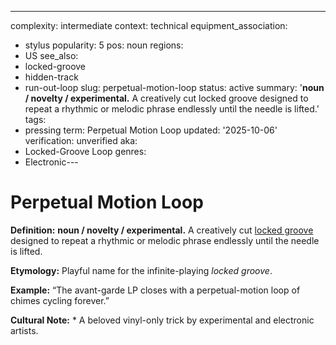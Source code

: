 ---
complexity: intermediate
context: technical
equipment_association:
- stylus
popularity: 5
pos: noun
regions:
- US
see_also:
- locked-groove
- hidden-track
- run-out-loop
slug: perpetual-motion-loop
status: active
summary: '**noun / novelty / experimental.** A creatively cut locked groove designed
  to repeat a rhythmic or melodic phrase endlessly until the needle is lifted.'
tags:
- pressing
term: Perpetual Motion Loop
updated: '2025-10-06'
verification: unverified
aka:
- Locked-Groove Loop
genres:
- Electronic---

# Perpetual Motion Loop

**Definition:** **noun / novelty / experimental.** A creatively cut [locked groove](../l/locked-groove/) designed to repeat a rhythmic or melodic phrase endlessly until the needle is lifted.

**Etymology:** Playful name for the infinite-playing *locked groove*.

**Example:** “The avant-garde LP closes with a perpetual-motion loop of chimes cycling forever.”

**Cultural Note:** * A beloved vinyl-only trick by experimental and electronic artists.

